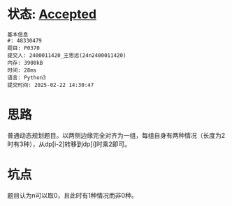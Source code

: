 # 状态: [Accepted](http://dsbpython.openjudge.cn/dspythonbook/solution/48330479/)
```
基本信息
#: 48330479
题目: P0370
提交人: 2400011420_王思远(24n2400011420)
内存: 3900kB
时间: 28ms
语言: Python3
提交时间: 2025-02-22 14:30:47
```
# 思路
普通动态规划题目。以两侧边缘完全对齐为一组，每组自身有两种情况（长度为2时有3种），从dp[i-2]转移到dp[i]时乘2即可。
# 坑点
题目认为n可以取0，且此时有1种情况而非0种。
